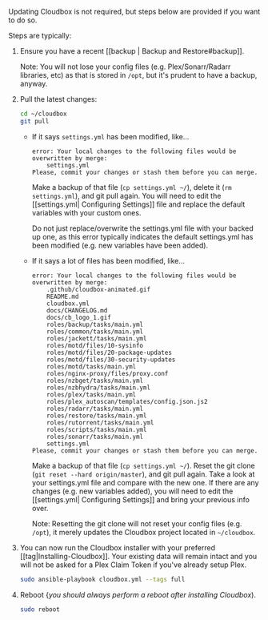 Updating Cloudbox is not required, but steps below are provided if you want to do so. 



Steps are typically:

1. Ensure you have a recent [[backup | Backup and Restore#backup]]. 

   Note: You will not lose your config files (e.g. Plex/Sonarr/Radarr libraries, etc) as that is stored in `/opt`, but it's prudent to have a backup, anyway. 


2. Pull the latest changes:

   ```bash
   cd ~/cloudbox
   git pull
   ```

   - If it says `settings.yml` has been modified, like... 


      ```
      error: Your local changes to the following files would be overwritten by merge:
          settings.yml
      Please, commit your changes or stash them before you can merge.
      ```

      Make a backup of that file (`cp settings.yml ~/`), delete it (`rm settings.yml`), and git pull again. You will need to edit the [[settings.yml| Configuring Settings]] file and replace the default variables with your custom ones. 

      Do not just replace/overwrite the settings.yml file with your backed up one, as this error typically indicates the default settings.yml has been modified (e.g. new variables have been added).

    - If it says a lot of files has been modified, like... 

      ```
      error: Your local changes to the following files would be overwritten by merge:
          .github/cloudbox-animated.gif
          README.md
          cloudbox.yml
          docs/CHANGELOG.md
          docs/cb_logo_1.gif
          roles/backup/tasks/main.yml
          roles/common/tasks/main.yml
          roles/jackett/tasks/main.yml
          roles/motd/files/10-sysinfo
          roles/motd/files/20-package-updates
          roles/motd/files/30-security-updates
          roles/motd/tasks/main.yml
          roles/nginx-proxy/files/proxy.conf
          roles/nzbget/tasks/main.yml
          roles/nzbhydra/tasks/main.yml
          roles/plex/tasks/main.yml
          roles/plex_autoscan/templates/config.json.js2
          roles/radarr/tasks/main.yml
          roles/restore/tasks/main.yml
          roles/rutorrent/tasks/main.yml
          roles/scripts/tasks/main.yml
          roles/sonarr/tasks/main.yml
          settings.yml
      Please, commit your changes or stash them before you can merge.
      ```

      Make a backup of that file (`cp settings.yml ~/`). Reset the git clone (`git reset --hard origin/master`), and git pull again. Take a look at your settings.yml file and compare with the new one. If there are any changes (e.g. new variables added), you will need to edit the [[settings.yml| Configuring Settings]] and bring your previous info over. 

      Note: Resetting the git clone will not reset your config files (e.g. `/opt`), it merely updates the Cloudbox project located in `~/cloudbox`.

4. You can now run the Cloudbox installer with your preferred [[tag|Installing-Cloudbox]]. Your existing data will remain intact and you will not be asked for a Plex Claim Token if you've already setup Plex.

   ```bash
   sudo ansible-playbook cloudbox.yml --tags full
   ```

5. Reboot {_you should always perform a reboot after installing Cloudbox_).

   ```bash
   sudo reboot
   ```


